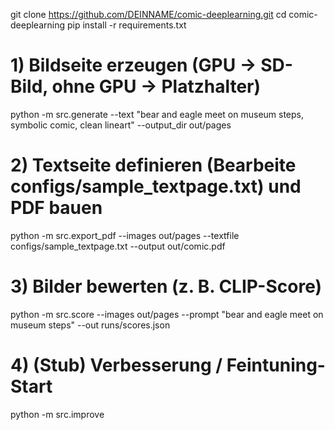 git clone https://github.com/DEINNAME/comic-deeplearning.git
cd comic-deeplearning
pip install -r requirements.txt

# 1) Bildseite erzeugen (GPU → SD-Bild, ohne GPU → Platzhalter)
python -m src.generate --text "bear and eagle meet on museum steps, symbolic comic, clean lineart" --output_dir out/pages

# 2) Textseite definieren (Bearbeite configs/sample_textpage.txt) und PDF bauen
python -m src.export_pdf --images out/pages --textfile configs/sample_textpage.txt --output out/comic.pdf

# 3) Bilder bewerten (z. B. CLIP-Score)
python -m src.score --images out/pages --prompt "bear and eagle meet on museum steps" --out runs/scores.json

# 4) (Stub) Verbesserung / Feintuning-Start
python -m src.improve

